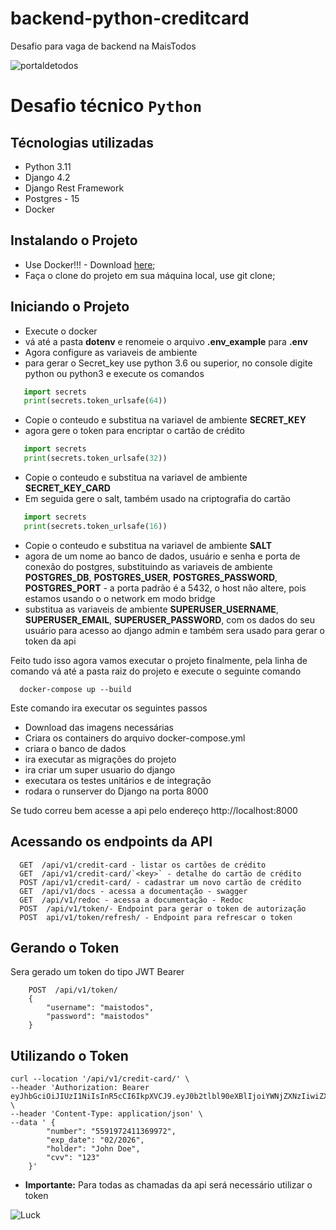 # backend-python-creditcard
Desafio para vaga de backend na MaisTodos

![portaldetodos](https://avatars0.githubusercontent.com/u/56608703?s=400&u=ae31a7a07d28895589b42ed0fcfc102c3d5bccff&v=4)

Desafio técnico `Python`
========================

## Técnologias utilizadas
  - Python 3.11
  - Django 4.2
  - Django Rest Framework
  - Postgres - 15
  - Docker

Instalando o Projeto
-----------------

  - Use Docker!!! - Download  [here](https://www.docker.com/get-started);
  - Faça o clone do projeto em sua máquina local, use git clone;

Iniciando o Projeto
-----------------
  - Execute o docker
  - vá até a pasta **dotenv** e renomeie o arquivo **.env_example** para **.env**
  - Agora configure as variaveis de ambiente
  - para gerar o Secret_key use python 3.6 ou superior, no console digite python ou python3 e execute os comandos 
  ```python
     import secrets
     print(secrets.token_urlsafe(64))
  ```
  - Copie o conteudo e substitua na variavel de ambiente **SECRET_KEY**
  - agora gere o token para encriptar o cartão de crédito
  ```python
     import secrets
     print(secrets.token_urlsafe(32))
  ```
  - Copie o conteudo e substitua na variavel de ambiente **SECRET_KEY_CARD**
  - Em seguida gere o salt, também usado na criptografia do cartão
  ```python
     import secrets
     print(secrets.token_urlsafe(16))
  ```
  - Copie o conteudo e substitua na variavel de ambiente **SALT**
  - agora de um nome ao banco de dados, usuário e senha e porta de conexão do postgres, substituindo as variaveis de ambiente **POSTGRES_DB**, **POSTGRES_USER**, **POSTGRES_PASSWORD**, **POSTGRES_PORT** - a porta padrão é a 5432, o host não altere, pois estamos usando o o network em modo bridge
  - substitua as variaveis de ambiente **SUPERUSER_USERNAME**, **SUPERUSER_EMAIL**, **SUPERUSER_PASSWORD**, com os dados do seu usuário para acesso ao django admin e também sera usado para gerar o token da api

Feito tudo isso agora vamos executar o projeto finalmente, pela linha de comando vá até a pasta raiz do projeto e execute o seguinte comando 
```shell
  docker-compose up --build
```
Este comando ira executar os seguintes passos

- Download das imagens necessárias
- Criara os containers do arquivo docker-compose.yml
- criara o banco de dados
- ira executar as migrações do projeto
- ira criar um super usuario do django
- executara os testes unitários e de integração
- rodara o runserver do Django na porta 8000

Se tudo correu bem acesse a api pelo endereço http://localhost:8000

## Acessando os endpoints da API
```shell
  GET  /api/v1/credit-card - listar os cartões de crédito
  GET  /api/v1/credit-card/`<key>` - detalhe do cartão de crédito
  POST /api/v1/credit-card/ - cadastrar um novo cartão de crédito
  GET  /api/v1/docs - acessa a documentação - swagger
  GET  /api/v1/redoc - acessa a documentação - Redoc
  POST  /api/v1/token/- Endpoint para gerar o token de autorização
  POST  api/v1/token/refresh/ - Endpoint para refrescar o token
```


  
Gerando o Token
--------
Sera gerado um token do tipo JWT Bearer
```shell
    POST  /api/v1/token/
    {
        "username": "maistodos",
        "password": "maistodos"
    }

```
Utilizando o Token
--------
```shell
curl --location '/api/v1/credit-card/' \
--header 'Authorization: Bearer eyJhbGciOiJIUzI1NiIsInR5cCI6IkpXVCJ9.eyJ0b2tlbl90eXBlIjoiYWNjZXNzIiwiZXhwIjoxNjkwNDIxNTI1LCJpYXQiOjE2OTA0MTc5MjUsImp0aSI6IjQ1NGJkNzdhMzEwODQ5NzFiYWUxZTFmYjY4MGJmODY1IiwidXNlcl9pZCI6MX0.3NvBRwwc6FGfekeP0luqBtcV25LHBIOpt4VLxihMRGA' \
--header 'Content-Type: application/json' \
--data ' {
        "number": "5591972411369972",
        "exp_date": "02/2026",
        "holder": "John Doe",
        "cvv": "123"
    }'
```
* **Importante:** Para todas as chamadas da api será necessário utilizar o token

![Luck](https://media.giphy.com/media/l49JHz7kJvl6MCj3G/giphy.gif)

